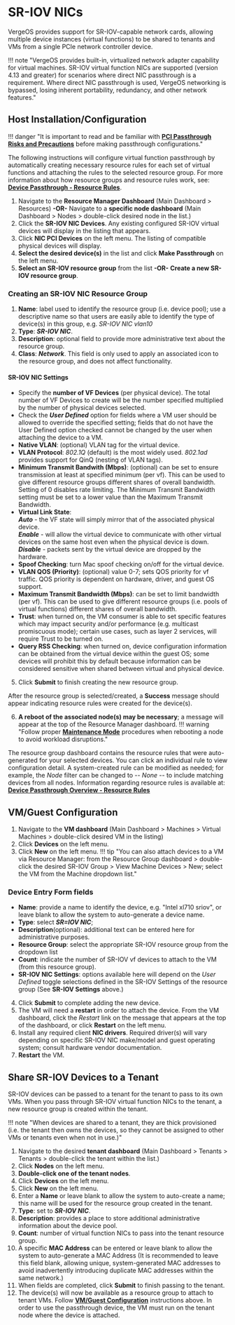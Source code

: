 # SR-IOV NICs

VergeOS provides support for SR-IOV-capable network cards, allowing multiple device instances (virtual functions) to be shared to tenants and VMs from a single PCIe network controller device.

!!! note "VergeOS provides built-in, virtualized network adapter capability for virtual machines.  SR-IOV virtual function NICs are supported (version 4.13 and greater) for scenarios where direct NIC passthrough is a requirement. Where direct NIC passthrough is used, VergeOS networking is bypassed, losing inherent portability, redundancy, and other network features."

## Host Installation/Configuration

!!! danger "It is important to read and be familiar with [**PCI Passthrough Risks and Precautions**](/product-guide/system/device-pass-overview#pci-passthrough-risksprecautions) before making passthrough configurations."

The following instructions will configure virtual function passthrough by automatically creating necessary resource rules for each set of virtual functions and attaching the rules to the selected resource group. For more information about how resource groups and resource rules work, see: [**Device Passthrough - Resource Rules**](/product-guide/system/device-pass-overview#resource-rules).

1. Navigate to the **Resource Manager Dashboard** (Main Dashboard > Resources) **-OR-** Navigate to a **specific node dashboard** (Main Dashboard > Nodes > double-click desired node in the list.)
2. Click the **SR-IOV NIC Devices**. Any existing configured SR-IOV virtual devices will display in the listing that appears.
3. Click **NIC PCI Devices** on the left menu.  The listing of compatible physical devices will display.
4. **Select the desired device(s)** in the list and click **Make Passthrough** on the left menu.
5. **Select an SR-IOV resource group** from the list **-OR-** **Create a new SR-IOV resource group**.

### Creating an SR-IOV NIC Resource Group

1. **Name**: label used to identify the resource group (i.e. device pool); use a descriptive name so that users are easily able to identify the type of device(s) in this group, e.g. *SR-IOV NIC vlan10*
2. **Type**: ***SR-IOV NIC***.
3. **Description**: optional field to provide more administrative text about the resource group.
4. **Class**: ***Network***. This field is only used to apply an associated icon to the resource group, and does not affect functionality.

#### SR-IOV NIC Settings

* Specify the **number of VF Devices** (per physical device). The total number of VF Devices to create will be the number specified multiplied by the number of physical devices selected.  
* Check the ***User Defined*** option for fields where a VM user should be allowed to override the specified setting; fields that do not have the User Defined option checked cannot be changed by the user when attaching the device to a VM.  
* **Native VLAN**: (optional) VLAN tag for the virtual device.
* **VLAN Protocol**: *802.1Q* (default) is the most widely used. *802.1ad* provides support for QinQ (nesting of VLAN tags).
* **Minimum Transmit Bandwith (Mbps)**: (optional) can be set to ensure transmission at least at specified minimum (per vf).  This can be used to give different resource groups different shares of overall bandwidth. Setting of 0 disables rate limiting. The Minimum Transmit Bandwidth setting must be set to a lower value than the Maximum Transmit Bandwidth.
* **Virtual Link State**:  
  ***Auto*** - the VF state will simply mirror that of the associated physical device.  
  ***Enable*** - will allow the virtual device to communicate with other virtual devices on the same host even when the physical device is down.  
  ***Disable*** - packets sent by the virtual device are dropped by the hardware.
* **Spoof Checking**: turn Mac spoof checking on/off for the virtual device.
* **VLAN QOS (Priority)**: (optional) value 0-7; sets QOS priority for vf traffic.  QOS priority is dependent on hardware, driver, and guest OS support.
* **Maximum Transmit Bandwidth (Mbps)**: can be set to limit bandwidth (per vf).  This can be used to give different resource groups (i.e. pools of virtual functions) different shares of overall bandwidth.
* **Trust**: when turned on, the VM consumer is able to set specific features which may impact security and/or performance (e.g. multicast promiscuous mode); certain use cases, such as layer 2 services, will require Trust to be turned on.
* **Query RSS Checking**: when turned on, device configuration information can be obtained from the virtual device within the guest OS; some devices will prohibit this by default because information can be considered sensitive when shared between virtual and physical device.
  
5. Click **Submit** to finish creating the new resource group.

After the resource group is selected/created, a **Success** message should appear indicating resource rules were created for the device(s).

6. **A reboot of the associated node(s) may be necessary**; a message will appear at the top of the Resource Manager dashboard.
!!! warning "Follow proper [**Maintenance Mode**](/product-guide/system/maintenance-mode) procedures when rebooting a node to avoid workload disruptions."

The resource group dashboard contains the resource rules that were auto-generated for your selected devices. You can click an individual rule to view configuration detail. A system-created rule can be modified as needed; for example, the *Node* filter can be changed to *-- None --* to include matching devices from all nodes.  Information regarding resource rules is available at: [**Device Passthrough Overview - Resource Rules**](/product-guide/system/device-pass-overview#resource-rules)

## VM/Guest Configuration

1. Navigate to the **VM dashboard** (Main Dashboard > Machines > Virtual Machines > double-click desired VM in the listing)
2. Click **Devices** on the left menu.
3. Click **New** on the left menu.
!!! tip "You can also attach devices to a VM via Resource Manager: from the Resource Group dashboard > double-click the desired SR-IOV Group > View Machine Devices > New; select the VM from the Machine dropdown list."

### Device Entry Form fields

* **Name**: provide a name to identify the device, e.g. "Intel xl710 sriov", or leave blank to allow the system to auto-generate a device name.
* **Type**: select ***SR=IOV NIC***;
* **Description**(optional): additional text can be entered here for administrative purposes.
* **Resource Group**: select the appropriate SR-IOV resource group from the dropdown list
* **Count**: indicate the number of SR-IOV vf devices to attach to the VM (from this resource group).
* **SR-IOV NIC Settings**: options available here will depend on the *User Defined* toggle selections defined in the SR-IOV Settings of the resource group (See **SR-IOV Settings** above.)
  
4. Click **Submit** to complete adding the new device.
5. The VM will need a **restart** in order to attach the device. From the VM dashboard, click the *Restart* link on the message that appears at the top of the dashboard, or click **Restart** on the left menu.
6. Install any required client **NIC drivers**. Required driver(s) will vary depending on specific SR-IOV NIC make/model and guest operating system; consult hardware vendor documentation.
7. **Restart** the VM.

## Share SR-IOV Devices to a Tenant

SR-IOV devices can be passed to a tenant for the tenant to pass to its own VMs.  When you pass through SR-IOV virtual function NICs to the tenant, a new resource group is created within the tenant.  

!!! note "When devices are shared to a tenant, they are thick provisioned (i.e. the tenant then owns the devices, so they cannot be assigned to other VMs or tenants even when not in use.)"

1. Navigate to the desired **tenant dashboard** (Main Dashboard > Tenants > Tenants > double-click the tenant within the list.)
2. Click **Nodes** on the left menu.
3. **Double-click one of the tenant nodes**.
4. Click **Devices** on the left menu.
5. Click **New** on the left menu.
6. Enter a **Name** or leave blank to allow the system to auto-create a name; this name will be used for the resource group created in the tenant.
7. **Type**: set to ***SR-IOV NIC***.
8. **Description**: provides a place to store additional administrative information about the device pool.
9. **Count**: number of virtual function NICs to pass into the tenant resource group.
10. A specific **MAC Address** can be entered or leave blank to allow the system to auto-generate a MAC Address (It is recommended to leave this field blank, allowing unique, system-generated MAC addresses to avoid inadvertently introducing duplicate MAC addresses within the same network.)
11. When fields are completed, click **Submit** to finish passing to the tenant.
12. The device(s) will now be available as a resource group to attach to tenant VMs.  Follow [**VM/Guest Configuration**](#vmguest-configuration) instructions above.  In order to use the passthrough device, the VM must run on the tenant node where the device is attached.
